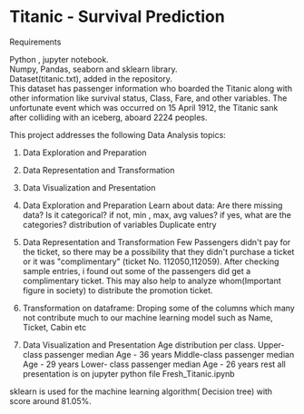 # Titanic - Survival Prediction 
Requirements

Python , jupyter notebook.  
Numpy, Pandas, seaborn and sklearn library.  
Dataset(titanic.txt), added in the repository.  
This dataset has passenger information who boarded the Titanic along with other information like survival status, Class, Fare, and other variables. The unfortunate event which was occurred on 15 April 1912, the Titanic sank after colliding with an iceberg, aboard 2224 peoples.

This project addresses the following Data Analysis topics:

1. Data Exploration and Preparation

2. Data Representation and Transformation

3. Data Visualization and Presentation

4. Data Exploration and Preparation Learn about data: Are there missing data? Is it categorical? if not, min , max, avg values? if yes, what are the categories? distribution of variables Duplicate entry

5. Data Representation and Transformation Few Passengers didn't pay for the ticket, so there may be a possibility that they didn't purchase a ticket or it was "complimentary" (ticket No. 112050,112059). After checking sample entries, i found out some of the passengers did get a complimentary ticket. This may also help to analyze whom(Important figure in society) to distribute the promotion ticket.

6. Transformation on dataframe: Droping some of the columns which many not contribute much to our machine learning model such as Name, Ticket, Cabin etc

7. Data Visualization and Presentation Age distribution per class.
Upper-class passenger median Age - 36 years Middle-class passenger median Age - 29 years Lower- class passenger median Age - 26 years
rest all presentation is on jupyter python file Fresh_Titanic.ipynb


sklearn is used for the machine learning algorithm( Decision tree) with score around 81.05%.
